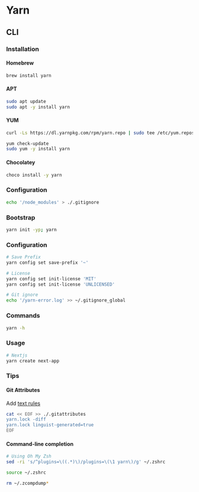 # Yarn

## CLI

### Installation

#### Homebrew

```sh
brew install yarn
```

#### APT

```sh
sudo apt update
sudo apt -y install yarn
```

#### YUM

```sh
curl -Ls https://dl.yarnpkg.com/rpm/yarn.repo | sudo tee /etc/yum.repos.d/yarn.repo
```

```sh
yum check-update
sudo yum -y install yarn
```

#### Chocolatey

```sh
choco install -y yarn
```

### Configuration

```sh
echo '/node_modules' > ./.gitignore
```

### Bootstrap

```sh
yarn init -yp; yarn
```

### Configuration

```sh
# Save Prefix
yarn config set save-prefix '~'

# License
yarn config set init-license 'MIT'
yarn config set init-license 'UNLICENSED'

# Git ignore
echo '/yarn-error.log' >> ~/.gitignore_global
```

### Commands

```sh
yarn -h
```

### Usage

```sh
# Nextjs
yarn create next-app
```

### Tips

#### Git Attributes

Add [text rules](/gitattributes.md#text)

```sh
cat << EOF >> ./.gitattributes
yarn.lock -diff
yarn.lock linguist-generated=true
EOF
```

#### Command-line completion

```sh
# Using Oh My Zsh
sed -ri 's/^plugins=\((.*)\)/plugins=\(\1 yarn\)/g' ~/.zshrc

source ~/.zshrc

rm ~/.zcompdump*
```

